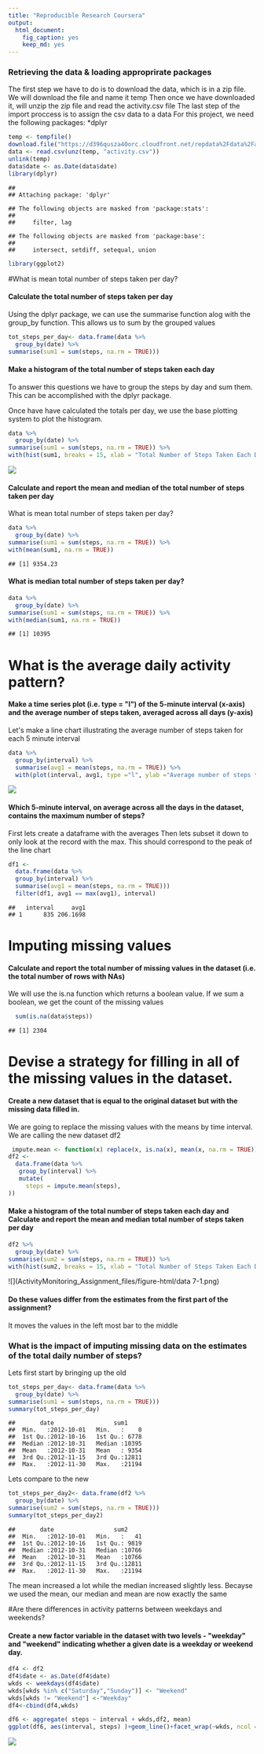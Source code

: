 ```yaml
---
title: "Reproducible Research Coursera"
output: 
  html_document: 
    fig_caption: yes
    keep_md: yes
---
```




### Retrieving the data & loading approprirate packages
The first step we have to do is to download the data, which is in a zip file. We will download the file and name it temp
Then once we have downloaded it, will unzip the zip file and read the activity.csv file
The last step of the import proccess is to assign the csv data to a data
For this project, we need the following packages:
*dplyr


```r
temp <- tempfile()
download.file("https://d396qusza40orc.cloudfront.net/repdata%2Fdata%2Factivity.zip",temp)
data <- read.csv(unz(temp, "activity.csv"))
unlink(temp)
data$date <- as.Date(data$date)
library(dplyr)
```

```
## 
## Attaching package: 'dplyr'
```

```
## The following objects are masked from 'package:stats':
## 
##     filter, lag
```

```
## The following objects are masked from 'package:base':
## 
##     intersect, setdiff, setequal, union
```

```r
library(ggplot2)
```
#What is mean total number of steps taken per day?

#### Calculate the total number of steps taken per day
Using the dplyr package, we can use the summarise function alog with the group_by function. This allows us to sum by the grouped values

```r
tot_steps_per_day<- data.frame(data %>%
  group_by(date) %>%
summarise(sum1 = sum(steps, na.rm = TRUE)))
```
#### Make a histogram of the total number of steps taken each day

To answer this questions we have to group the steps by day and sum them. This can be accomplished with the dplyr package.

Once have have calculated the totals per day, we use the base plotting system to plot the histogram. 

```r
data %>%
  group_by(date) %>%
summarise(sum1 = sum(steps, na.rm = TRUE)) %>%
with(hist(sum1, breaks = 15, xlab = "Total Number of Steps Taken Each Day", main ="Total Number of Steps Taken Each Day Frequency"))
```

![](ActivityMonitoring_Assignment_files/figure-html/data-1.png)<!-- -->




#### Calculate and report the mean and median of the total number of steps taken per day

What is mean total number of steps taken per day?

```r
data %>%
  group_by(date) %>%
summarise(sum1 = sum(steps, na.rm = TRUE)) %>%
with(mean(sum1, na.rm = TRUE))
```

```
## [1] 9354.23
```
#### What is median total number of steps taken per day?

```r
data %>%
  group_by(date) %>%
summarise(sum1 = sum(steps, na.rm = TRUE)) %>%
with(median(sum1, na.rm = TRUE))
```

```
## [1] 10395
```


# What is the average daily activity pattern?
#### Make a time series plot (i.e. type = "l") of the 5-minute interval (x-axis) and the average number of steps taken, averaged across all days (y-axis)
Let's make a line chart illustrating the average number of steps taken for each 5 minute interval


```r
data %>%
  group_by(interval) %>%
  summarise(avg1 = mean(steps, na.rm = TRUE)) %>%
  with(plot(interval, avg1, type ="l", ylab ="Average number of steps taken"))
```

![](ActivityMonitoring_Assignment_files/figure-html/data3-1.png)<!-- -->




#### Which 5-minute interval, on average across all the days in the dataset, contains the maximum number of steps?
First lets create a dataframe with the averages
Then lets subset it down to only look at the record with the max. This should correspond to the peak of the line chart


```r
df1 <- 
  data.frame(data %>%
  group_by(interval) %>%
  summarise(avg1 = mean(steps, na.rm = TRUE)))
  filter(df1, avg1 == max(avg1), interval)
```

```
##   interval     avg1
## 1      835 206.1698
```

# Imputing missing values

####  Calculate and report the total number of missing values in the dataset (i.e. the total number of rows with NAs)

We will use the is.na function which returns a boolean value. If we sum a boolean, we get the count of the missing values


```r
  sum(is.na(data$steps))
```

```
## [1] 2304
```


# Devise a strategy for filling in all of the missing values in the dataset.
####  Create a new dataset that is equal to the original dataset but with the missing data filled in.

We are going to replace the missing values with the means by time interval. 
We are calling the new dataset df2


```r
 impute.mean <- function(x) replace(x, is.na(x), mean(x, na.rm = TRUE))
df2 <-
  data.frame(data %>%
   group_by(interval) %>%
   mutate(
     steps = impute.mean(steps),
))
```

#### Make a histogram of the total number of steps taken each day and Calculate and report the mean and median total number of steps taken per day

```r
df2 %>%
  group_by(date) %>%
summarise(sum2 = sum(steps, na.rm = TRUE)) %>%
with(hist(sum2, breaks = 15, xlab = "Total Number of Steps Taken Each Day", main ="Total Number of Steps Taken Each Day Frequency"))
```

![](ActivityMonitoring_Assignment_files/figure-html/data 7-1.png)<!-- -->

#### Do these values differ from the estimates from the first part of the assignment?
It moves the values in the left most bar to the middle

### What is the impact of imputing missing data on the estimates of the total daily number of steps?
Lets first start by bringing up the old

```r
tot_steps_per_day<- data.frame(data %>%
  group_by(date) %>%
summarise(sum1 = sum(steps, na.rm = TRUE)))
summary(tot_steps_per_day)
```

```
##       date                 sum1      
##  Min.   :2012-10-01   Min.   :    0  
##  1st Qu.:2012-10-16   1st Qu.: 6778  
##  Median :2012-10-31   Median :10395  
##  Mean   :2012-10-31   Mean   : 9354  
##  3rd Qu.:2012-11-15   3rd Qu.:12811  
##  Max.   :2012-11-30   Max.   :21194
```
Lets compare to the new

```r
tot_steps_per_day2<- data.frame(df2 %>%
  group_by(date) %>%
summarise(sum2 = sum(steps, na.rm = TRUE)))
summary(tot_steps_per_day2)
```

```
##       date                 sum2      
##  Min.   :2012-10-01   Min.   :   41  
##  1st Qu.:2012-10-16   1st Qu.: 9819  
##  Median :2012-10-31   Median :10766  
##  Mean   :2012-10-31   Mean   :10766  
##  3rd Qu.:2012-11-15   3rd Qu.:12811  
##  Max.   :2012-11-30   Max.   :21194
```
The mean increased a lot while the median increased slightly less. Becayse we used the mean, our median and mean are now exactly the same

#Are there differences in activity patterns between weekdays and weekends?
#### Create a new factor variable in the dataset with two levels - "weekday" and "weekend" indicating whether a given date is a weekday or weekend day.

```r
df4 <- df2
df4$date <- as.Date(df4$date)
wkds <- weekdays(df4$date)
wkds[wkds %in% c("Saturday","Sunday")] <- "Weekend"
wkds[wkds != "Weekend"] <-"Weekday"
df4<-cbind(df4,wkds)
```



```r
df6 <- aggregate( steps ~ interval + wkds,df2, mean)
ggplot(df6, aes(interval, steps) )+geom_line()+facet_wrap(~wkds, ncol = 1)
```

![](ActivityMonitoring_Assignment_files/figure-html/data10-1.png)<!-- -->
